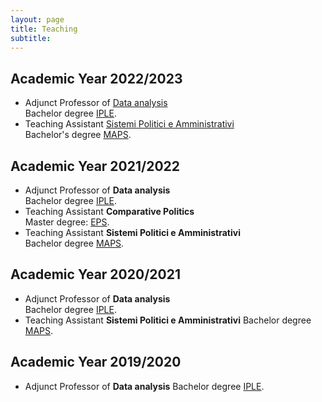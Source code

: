 ```yaml
---
layout: page
title: Teaching
subtitle:
---
```



## Academic Year 2022/2023

- Adjunct Professor of [Data analysis](https://fviscontida.ariel.ctu.unimi.it/)  
  Bachelor degree [IPLE](https://iple.cdl.unimi.it/en).
- Teaching Assistant [Sistemi Politici e Amministrativi](https://www.unimi.it/it/corsi/insegnamenti-dei-corsi-di-laurea/2023/sistemi-politici-e-amministrativi)  
Bachelor's degree [MAPS](https://maps.cdl.unimi.it/it).

## Academic Year 2021/2022

- Adjunct Professor of **Data analysis**  
  Bachelor degree [IPLE](https://iple.cdl.unimi.it/en).
- Teaching Assistant **Comparative Politics**  
  Master degree: [EPS](https://eps.cdl.unimi.it/en).
- Teaching Assistant **Sistemi Politici e Amministrativi**  
  Bachelor degree [MAPS](https://maps.cdl.unimi.it/it).

## Academic Year 2020/2021

- Adjunct Professor of **Data analysis**  
  Bachelor degree [IPLE](https://iple.cdl.unimi.it/en).
- Teaching Assistant **Sistemi Politici e Amministrativi**
  Bachelor degree [MAPS](https://maps.cdl.unimi.it/it).

## Academic Year 2019/2020

- Adjunct Professor of **Data analysis**
  Bachelor degree [IPLE](https://iple.cdl.unimi.it/en).

